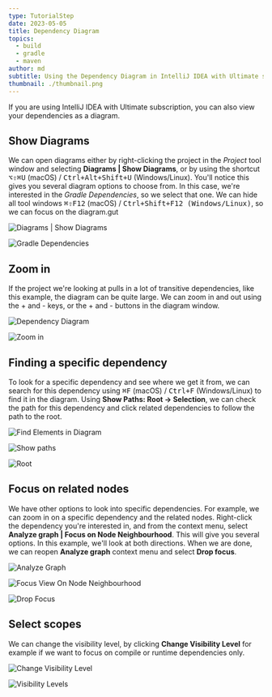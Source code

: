 ```yaml
---
type: TutorialStep
date: 2023-05-05
title: Dependency Diagram
topics:
  - build
  - gradle
  - maven
author: md
subtitle: Using the Dependency Diagram in IntelliJ IDEA with Ultimate subscription.
thumbnail: ./thumbnail.png
---
```


If you are using IntelliJ IDEA with Ultimate subscription, you can also view your dependencies as a diagram.

## Show Diagrams

We can open diagrams either by right-clicking the project in the _Project_ tool window and selecting **Diagrams | Show Diagrams**, or by using the shortcut <kbd>⌥⇧⌘U</kbd> (macOS) / <kbd>Ctrl+Alt+Shift+U</kbd> (Windows/Linux). You'll notice this gives you several diagram options to choose from. In this case, we're interested in the _Gradle Dependencies_, so we select that one. We can hide all tool windows <kbd>⌘⇧F12</kbd> (macOS) / <kbd>Ctrl+Shift+F12 (Windows/Linux)</kbd>, so we can focus on the diagram.gut

![Diagrams | Show Diagrams](show-diagram.png)

![Gradle Dependencies](gradle-dependencies.png)

## Zoom in

If the project we're looking at pulls in a lot of transitive dependencies, like this example, the diagram can be quite large. We can zoom in and out using the + and - keys, or the + and - buttons in the diagram window.

![Dependency Diagram](dependency-diagram.png)

![Zoom in](zoom-in.png)

## Finding a specific dependency

To look for a specific dependency and see where we get it from, we can search for this dependency using <kbd>⌘F</kbd> (macOS) / <kbd>Ctrl+F</kbd> (Windows/Linux) to find it in the diagram. Using **Show Paths: Root -> Selection**, we can check the path for this dependency and click related dependencies to follow the path to the root.

![Find Elements in Diagram](find-elements.png)

![Show paths](show-paths.png)

![Root](root.png)

## Focus on related nodes

We have other options to look into specific dependencies. For example, we can zoom in on a specific dependency and the related nodes. Right-click the dependency you're interested in, and from the context menu, select **Analyze graph | Focus on Node Neighbourhood**. This will give you several options. In this example, we'll look at both directions. When we are done, we can reopen **Analyze graph** context menu and select **Drop focus**.

![Analyze Graph](analyze-graph.png)

![Focus View On Node Neighbourhood](focus-view.png)

![Drop Focus](drop-focus.png)

## Select scopes

We can change the visibility level, by clicking **Change Visibility Level** for example if we want to focus on compile or runtime dependencies only.

![Change Visibility Level](change-visibility-level.png)

![Visibility Levels](visibility-levels.png)
